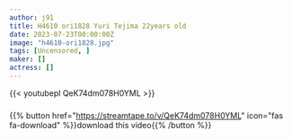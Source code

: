 ```yaml
---
author: j91
title: H4610 ori1828 Yuri Tejima 22years old
date: 2023-07-23T00:00:00Z
image: "h4610-ori1828.jpg"
tags: [Uncensored, ]
maker: []
actress: []
---
```



{{< youtubepl QeK74dm078H0YML >}}
###

{{% button href="https://streamtape.to/v/QeK74dm078H0YML" icon="fas fa-download" %}}download this video{{% /button %}}

